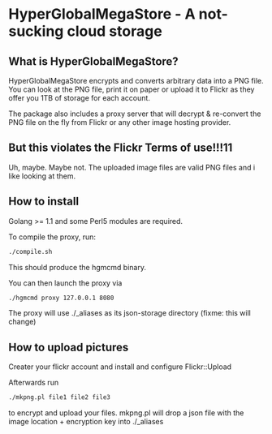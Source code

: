 HyperGlobalMegaStore - A not-sucking cloud storage
==================================================

What is HyperGlobalMegaStore?
----------------------------------------------

HyperGlobalMegaStore encrypts and converts arbitrary data into a PNG file.
You can look at the PNG file, print it on paper or upload it to Flickr as they 
offer you 1TB of storage for each account.

The package also includes a proxy server that will decrypt & re-convert the PNG 
file on the fly from Flickr or any other image hosting provider.


But this violates the Flickr Terms of use!!!11
----------------------------------------------

Uh, maybe. Maybe not. The uploaded image files are valid PNG files and i like 
looking at them.


How to install
----------------------------------------------

Golang >= 1.1 and some Perl5 modules are required.

To compile the proxy, run:

```bash
./compile.sh
```

This should produce the hgmcmd binary.

You can then launch the proxy via

```bash
./hgmcmd proxy 127.0.0.1 8080
```

The proxy will use ./_aliases as its json-storage directory (fixme: this will change)


How to upload pictures
----------------------------------------------

Creater your flickr account and install and configure Flickr::Upload

Afterwards run

```bash
./mkpng.pl file1 file2 file3
```

to encrypt and upload your files.
mkpng.pl will drop a json file with the image location + encryption key into ./_aliases
